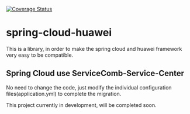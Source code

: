 [![Coverage Status](https://coveralls.io/repos/github/huaweicloud/spring-cloud-huawei/badge.svg)](https://coveralls.io/github/huaweicloud/spring-cloud-huawei)
# spring-cloud-huawei

This is a library, in order to make the spring cloud and huawei framework very easy to be compatible.

## Spring Cloud use ServiceComb-Service-Center
No need to change the code, just modify the individual configuration files(application.yml) to complete the migration.

This project currently in development, will be completed soon.
